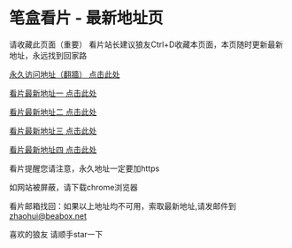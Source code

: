 # 笔盒看片 - 最新地址页

请收藏此页面（重要）
看片站长建议狼友Ctrl+D收藏本页面，本页随时更新最新地址，永远找到回家路

[永久访问地址（翻牆） 点击此处](https://beabox.net/)

[看片最新地址一 点击此处](https://bhn1t6u8w0m8.shop)

[看片最新地址二 点击此处](https://bhv4s8e1n9l3.shop)

[看片最新地址三 点击此处](https://bhr0q4i3t7y3.shop)

[看片最新地址四 点击此处](https://bhc4y1t1v6g0.shop)

看片提醒您请注意，永久地址一定要加https

如网站被屏蔽，请下载chrome浏览器

看片邮箱找回：如果以上地址均不可用，索取最新地址,请发邮件到 zhaohui@beabox.net

喜欢的狼友 请顺手star一下